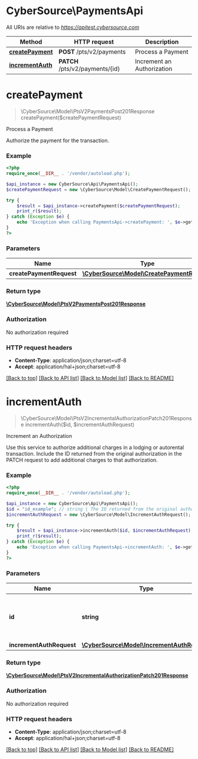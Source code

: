 # CyberSource\PaymentsApi

All URIs are relative to *https://apitest.cybersource.com*

Method | HTTP request | Description
------------- | ------------- | -------------
[**createPayment**](PaymentsApi.md#createPayment) | **POST** /pts/v2/payments | Process a Payment
[**incrementAuth**](PaymentsApi.md#incrementAuth) | **PATCH** /pts/v2/payments/{id} | Increment an Authorization


# **createPayment**
> \CyberSource\Model\PtsV2PaymentsPost201Response createPayment($createPaymentRequest)

Process a Payment

Authorize the payment for the transaction.

### Example
```php
<?php
require_once(__DIR__ . '/vendor/autoload.php');

$api_instance = new CyberSource\Api\PaymentsApi();
$createPaymentRequest = new \CyberSource\Model\CreatePaymentRequest(); // \CyberSource\Model\CreatePaymentRequest | 

try {
    $result = $api_instance->createPayment($createPaymentRequest);
    print_r($result);
} catch (Exception $e) {
    echo 'Exception when calling PaymentsApi->createPayment: ', $e->getMessage(), PHP_EOL;
}
?>
```

### Parameters

Name | Type | Description  | Notes
------------- | ------------- | ------------- | -------------
 **createPaymentRequest** | [**\CyberSource\Model\CreatePaymentRequest**](../Model/CreatePaymentRequest.md)|  |

### Return type

[**\CyberSource\Model\PtsV2PaymentsPost201Response**](../Model/PtsV2PaymentsPost201Response.md)

### Authorization

No authorization required

### HTTP request headers

 - **Content-Type**: application/json;charset=utf-8
 - **Accept**: application/hal+json;charset=utf-8

[[Back to top]](#) [[Back to API list]](../../README.md#documentation-for-api-endpoints) [[Back to Model list]](../../README.md#documentation-for-models) [[Back to README]](../../README.md)

# **incrementAuth**
> \CyberSource\Model\PtsV2IncrementalAuthorizationPatch201Response incrementAuth($id, $incrementAuthRequest)

Increment an Authorization

Use this service to authorize additional charges in a lodging or autorental transaction. Include the ID returned from the original authorization in the PATCH request to add additional charges to that authorization.

### Example
```php
<?php
require_once(__DIR__ . '/vendor/autoload.php');

$api_instance = new CyberSource\Api\PaymentsApi();
$id = "id_example"; // string | The ID returned from the original authorization request.
$incrementAuthRequest = new \CyberSource\Model\IncrementAuthRequest(); // \CyberSource\Model\IncrementAuthRequest | 

try {
    $result = $api_instance->incrementAuth($id, $incrementAuthRequest);
    print_r($result);
} catch (Exception $e) {
    echo 'Exception when calling PaymentsApi->incrementAuth: ', $e->getMessage(), PHP_EOL;
}
?>
```

### Parameters

Name | Type | Description  | Notes
------------- | ------------- | ------------- | -------------
 **id** | **string**| The ID returned from the original authorization request. |
 **incrementAuthRequest** | [**\CyberSource\Model\IncrementAuthRequest**](../Model/IncrementAuthRequest.md)|  |

### Return type

[**\CyberSource\Model\PtsV2IncrementalAuthorizationPatch201Response**](../Model/PtsV2IncrementalAuthorizationPatch201Response.md)

### Authorization

No authorization required

### HTTP request headers

 - **Content-Type**: application/json;charset=utf-8
 - **Accept**: application/hal+json;charset=utf-8

[[Back to top]](#) [[Back to API list]](../../README.md#documentation-for-api-endpoints) [[Back to Model list]](../../README.md#documentation-for-models) [[Back to README]](../../README.md)

